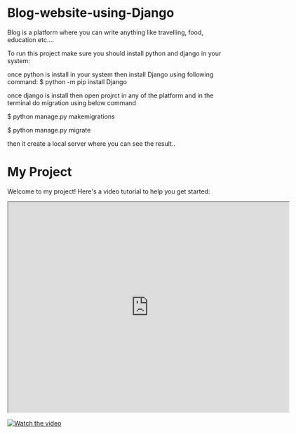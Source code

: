 # Blog-website-using-Django
Blog is a platform where you can write anything like travelling, food, education etc....

To run this project make sure you should install python and django in your system:

once python is install in your system then install Django using following command:
$ python -m pip install Django

once django is install then open projrct in any of the platform and in the terminal do migration using below 
command

$ python manage.py makemigrations

$ python manage.py migrate

then it create a local server where you can see the result..

# My Project

Welcome to my project! Here's a video tutorial to help you get started:

<iframe src="https://drive.google.com/file/d/1DMy6DRJ8B30sUfSXIvUn2l0AqwF-Ythb/preview" width="640" height="480" allow="autoplay"></iframe>

[![Watch the video](thumbnail.png)](https://drive.google.com/file/d/1DMy6DRJ8B30sUfSXIvUn2l0AqwF-Ythb/view?usp=sharing)
